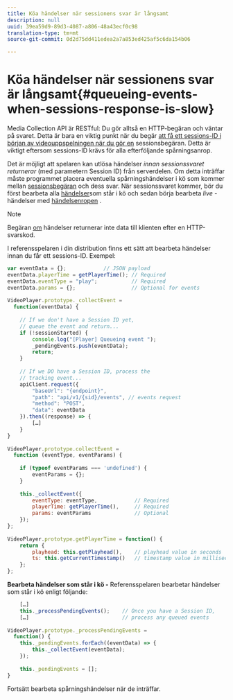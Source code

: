 ```yaml
---
title: Köa händelser när sessionens svar är långsamt
description: null
uuid: 39ea59d9-89d3-4087-a806-48a43ecf0c98
translation-type: tm+mt
source-git-commit: 0d2d75dd411edea2a7a853ed425af5c6da154b06

---
```



# Köa händelser när sessionens svar är långsamt{#queueing-events-when-sessions-response-is-slow}

Media Collection API är RESTful: Du gör alltså en HTTP-begäran och väntar på svaret. Detta är bara en viktig punkt när du begär [att få ett sessions-ID i början av videouppspelningen när du gör en](/help/media-collection-api/mc-api-ref/mc-api-sessions-req.md) sessionsbegäran. Detta är viktigt eftersom sessions-ID krävs för alla efterföljande spårningsanrop.

Det är möjligt att spelaren kan utlösa händelser _innan sessionssvaret returnerar_ (med parametern Session ID) från serverdelen. Om detta inträffar måste programmet placera eventuella spårningshändelser i kö som kommer mellan [sessionsbegäran](/help/media-collection-api/mc-api-ref/mc-api-sessions-req.md) och dess svar. När sessionssvaret kommer, bör du först bearbeta alla [händelser](/help/media-collection-api/mc-api-ref/mc-api-events-req.md)som står i kö och sedan börja bearbeta _live_ -händelser med [händelsenropen](/help/media-collection-api/mc-api-ref/mc-api-events-req.md) .

>[!NOTE]
>
>Begäran [om](/help/media-collection-api/mc-api-ref/mc-api-events-req.md) händelser returnerar inte data till klienten efter en HTTP-svarskod.

I referensspelaren i din distribution finns ett sätt att bearbeta händelser innan du får ett sessions-ID. Exempel:

```js
var eventData = {};            // JSON payload 
eventData.playerTime = getPlayerTime(); // Required 
eventData.eventType = "play";           // Required 
eventData.params = {};                  // Optional for events 
 
VideoPlayer.prototype._collectEvent =  
  function(eventData) { 
 
    // If we don't have a Session ID yet,  
    // queue the event and return... 
    if (!sessionStarted) { 
        console.log("[Player] Queueing event "); 
        _pendingEvents.push(eventData); 
        return; 
    } 
 
    // If we DO have a Session ID, process the 
    // tracking event...     
    apiClient.request({ 
        "baseUrl": "{endpoint}", 
        "path": "api/v1/{sid}/events", // events request 
        "method": "POST", 
        "data": eventData 
    }).then((response) => {   
        […] 
    } 
} 
 
VideoPlayer.prototype.collectEvent =  
  function (eventType, eventParams) { 
         
    if (typeof eventParams === 'undefined') {   
        eventParams = {}; 
    } 
 
    this._collectEvent({                   
        eventType: eventType,            // Required 
        playerTime: getPlayerTime(),     // Required 
        params: eventParams              // Optional  
    });                                    
}; 
 
VideoPlayer.prototype.getPlayerTime = function() { 
    return { 
        playhead: this.getPlayhead(),    // playhead value in seconds 
        ts: this.getCurrentTimestamp()   // timestamp value in milliseconds 
    }; 
};
```

**Bearbeta händelser som står i kö -** Referensspelaren bearbetar händelser som står i kö enligt följande:

```js
    […] 
    this._processPendingEvents();    // Once you have a Session ID, 
    […]                              // process any queued events 
 
VideoPlayer.prototype._processPendingEvents =  
  function() { 
    this._pendingEvents.forEach((eventData) => { 
        this._collectEvent(eventData); 
    }); 
 
    this._pendingEvents = []; 
}
```

Fortsätt bearbeta spårningshändelser när de inträffar.
